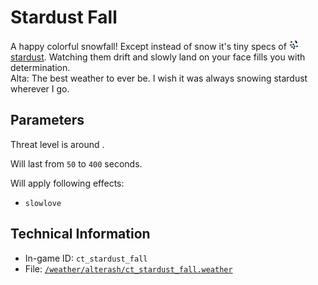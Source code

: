 # Stardust Fall

A happy colorful snowfall! Except instead of snow it's tiny specs of <img src="https://raw.githubusercontent.com/Ceterai/Enternia/main/items/generic/crafting/ct_stardust.png" alt="Stardust icon" loading="lazy" height="16px" width="auto" /> [stardust](https://ceterai.github.io/MyEnternia/Wiki/Stardust). Watching them drift and slowly land on your face fills you with determination.  
Alta: The best weather to ever be. I wish it was always snowing stardust wherever I go.

## Parameters

Threat level is around .

Will last from `50` to `400` seconds.

Will apply following effects:

- `slowlove`

## Technical Information

- In-game ID: `ct_stardust_fall`
- File: [`/weather/alterash/ct_stardust_fall.weather`](https://github.com/Ceterai/Enternia/blob/main/weather/alterash/ct_stardust_fall.weather)
